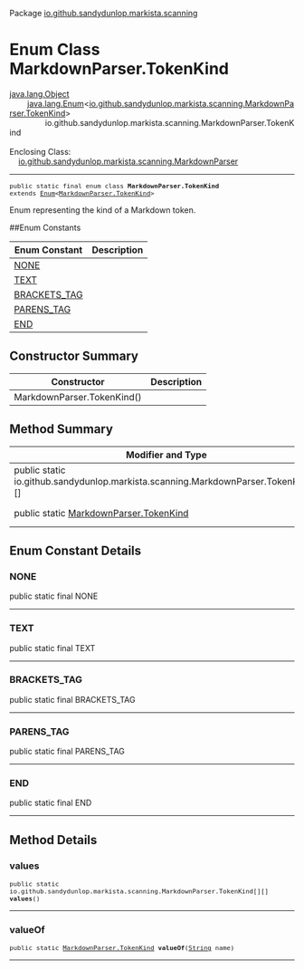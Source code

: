 Package [io.github.sandydunlop.markista.scanning](index.md)

# Enum Class MarkdownParser.TokenKind
[java.lang.Object](https://docs.oracle.com/en/java/javase/24/docs/api/java.base/java/lang/Object.html)<br/>
        [java.lang.Enum](https://docs.oracle.com/en/java/javase/24/docs/api/java.base/java/lang/Enum.html)<[io.github.sandydunlop.markista.scanning.MarkdownParser.TokenKind](MarkdownParser.TokenKind.md)><br/>
                io.github.sandydunlop.markista.scanning.MarkdownParser.TokenKind<br/>
<br/>
Enclosing Class:<br/>
    [io.github.sandydunlop.markista.scanning.MarkdownParser](MarkdownParser.md)


----

<span style="font-family: monospace; font-size: 80%;">public static final enum class __MarkdownParser.TokenKind__<br/>extends [Enum](https://docs.oracle.com/en/java/javase/24/docs/api/java.base/java/lang/Enum.html)<[MarkdownParser.TokenKind](MarkdownParser.TokenKind.md)>
</span>

Enum representing the kind of a Markdown token.


##Enum Constants

| Enum Constant                 | Description |
|-------------------------------|-------------|
| [NONE](#none)                 |             |
| [TEXT](#text)                 |             |
| [BRACKETS_TAG](#brackets_tag) |             |
| [PARENS_TAG](#parens_tag)     |             |
| [END](#end)                   |             |



## Constructor Summary

| Constructor                | Description |
|----------------------------|-------------|
| MarkdownParser.TokenKind() |             |



## Method Summary

| Modifier and Type                                                                  | Method                                                                                                                 | Description |
|------------------------------------------------------------------------------------|------------------------------------------------------------------------------------------------------------------------|-------------|
| public static io.github.sandydunlop.markista.scanning.MarkdownParser.TokenKind[][] | [values](#values)()                                                                                                    |             |
| public static [MarkdownParser.TokenKind](MarkdownParser.TokenKind.md)              | [valueOf](#valueof)([String](https://docs.oracle.com/en/java/javase/24/docs/api/java.base/java/lang/String.html) name) |             |



## Enum Constant Details

### NONE

public static final  NONE




---

### TEXT

public static final  TEXT




---

### BRACKETS_TAG

public static final  BRACKETS_TAG




---

### PARENS_TAG

public static final  PARENS_TAG




---

### END

public static final  END




---


## Method Details

### values

<span style="font-family: monospace; font-size: 80%;">public static io.github.sandydunlop.markista.scanning.MarkdownParser.TokenKind[][] __values__()</span>




---

### valueOf

<span style="font-family: monospace; font-size: 80%;">public static [MarkdownParser.TokenKind](MarkdownParser.TokenKind.md) __valueOf__([String](https://docs.oracle.com/en/java/javase/24/docs/api/java.base/java/lang/String.html) name)</span>




---


